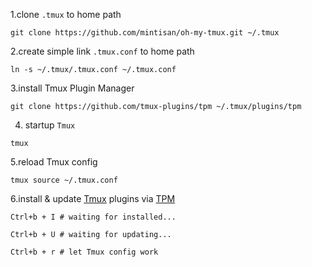 
1.clone `.tmux` to home path
```
git clone https://github.com/mintisan/oh-my-tmux.git ~/.tmux
```

2.create simple link `.tmux.conf` to home path
```
ln -s ~/.tmux/.tmux.conf ~/.tmux.conf
```

3.install Tmux Plugin Manager
```
git clone https://github.com/tmux-plugins/tpm ~/.tmux/plugins/tpm
```

4. startup `Tmux`
```
tmux
```

5.reload Tmux config
```
tmux source ~/.tmux.conf
```

6.install & update [Tmux](http://tmux.github.io/) plugins via [TPM](https://github.com/tmux-plugins/tpm)
```
Ctrl+b + I # waiting for installed...

Ctrl+b + U # waiting for updating...

Ctrl+b + r # let Tmux config work
```
